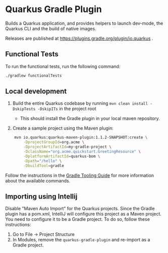 Quarkus Gradle Plugin
=====================

Builds a Quarkus application, and provides helpers to launch dev-mode, the Quarkus CLI and the build of native images.

Releases are published at https://plugins.gradle.org/plugin/io.quarkus .

Functional Tests
----------------

To run the functional tests, run the following command:

```bash
./gradlew functionalTests
```

Local development
-----------------

1. Build the entire Quarkus codebase by running `mvn clean install -DskipTests -DskipITs` in the project root 
    - This should install the Gradle plugin in your local maven repository.

2. Create a sample project using the Maven plugin:

```bash
    mvn io.quarkus:quarkus-maven-plugin:1.1.2-SNAPSHOT:create \
        -DprojectGroupId=org.acme \
        -DprojectArtifactId=my-gradle-project \
        -DclassName="org.acme.quickstart.GreetingResource" \
        -DplatformArtifactId=quarkus-bom \
        -Dpath="/hello" \
        -DbuildTool=gradle
```

Follow the instructions in the [Gradle Tooling Guide](https://quarkus.io/guides/gradle-tooling) for more information about the available commands.

Importing using Intellij
-------------------------

Disable "Maven Auto Import" for the Quarkus projects. Since the Gradle plugin has a pom.xml,
IntelliJ will configure this project as a Maven project. You need to configure it to be a Gradle
project. To do so, follow these instructions:


1. Go to File -> Project Structure
2. In Modules, remove the `quarkus-gradle-plugin` and re-import as a Gradle project.
